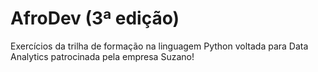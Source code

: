# AfroDev (3ª edição)

Exercícios da trilha de formação na linguagem Python voltada para Data Analytics patrocinada pela empresa Suzano!

